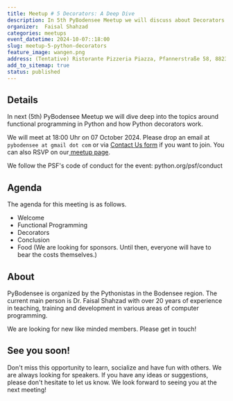 ```yaml
---
title: Meetup # 5 Decorators: A Deep Dive
description: In 5th PyBodensee Meetup we will discuss about Decorators in Python with several use cases.
organizer:  Faisal Shahzad
categories: meetups
event_datetime: 2024-10-07::18:00
slug: meetup-5-python-decorators
feature_image: wangen.png
address: (Tentative) Ristorante Pizzeria Piazza, Pfannerstraße 58, 88239 Wangen im Allgäu, Germany
add_to_sitemap: true
status: published
---
```


## Details
In next (5th) PyBodensee Meetup we will dive deep into the topics around functional programming in Python and how Python decorators work.

We will meet at 18:00 Uhr on 07 October 2024. Please drop an email at ``pybodensee at gmail dot com`` or via [Contact Us form](/pages/contact/) if you want to join. You can also RSVP on our[ meetup page](https://www.meetup.com/pybodensee/).

We follow the PSF's code of conduct for the event: python.org/psf/conduct

## Agenda

The agenda for this meeting is as follows. 

- Welcome
- Functional Programming
- Decorators
- Conclusion
- Food (We are looking for sponsors. Until then, everyone will have to bear the costs themselves.)

## About

PyBodensee is organized by the Pythonistas in the Bodensee region. The current main person is Dr. Faisal Shahzad with over 20 years of experience in teaching, training and development in various areas of computer programming.

We are looking for new like minded members. Please get in touch!


## See you soon!
Don't miss this opportunity to learn, socialize and have fun with others. We are always looking for speakers. If you have any ideas or suggestions, please don't hesitate to let us know. We look forward to seeing you at the next meeting!
